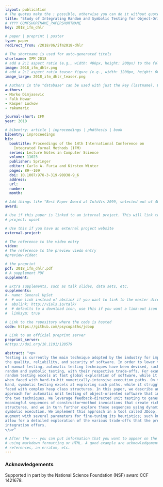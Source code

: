 ```yaml
---
layout: publication
# The quotes make the : possible, otherwise you can do it without quotes
title: "Study of Integrating Random and Symbolic Testing for Object-Oriented Software"
# YYYY_CONFSHORTNAME_PAPERSHORTNAME
key: 2018_ifm_dhlr

# paper | preprint | poster
type: paper
redirect_from: /2018/06/ifm2018-dhlr

# The shortname is used for auto-generated titels
shortname: IFM 2018
# add a 2:1 aspect ratio (e.g., width: 400px, height: 200px) to the folder /assets/images/papers/
image: 2018_ifm_dhlr.png
# add a 2:1 aspect ratio teaser figure (e.g., width: 1200px, height: 600px) to the folder /assets/images/papers/
image_large: 2018_ifm_dhlr_teaser.png

# Authors in the "database" can be used with just the key (lastname). Others can be written properly.
authors:
- Marko Dimjasevic
- Falk Howar
- Kasper Luckow
- rakamaric

journal-short: IFM
year: 2018

# bibentry: article | inproceedings | phdthesis | book
bibentry: inproceedings
bib:
  booktitle: Proceedings of the 14th International Conference on
    Integrated Formal Methods (IFM)
  series: Lecture Notes in Computer Science
  volume: 11023
  publisher: Springer
  editor: Carlo A. Furia and Kirsten Winter
  pages: 89--109
  doi: 10.1007/978-3-319-98938-9_6
  address:
  url:
  number:
  month:

# Add things like "Best Paper Award at InfoVis 2099, selected out of 4000 submissions"
award:

# Use if this paper is linked to an internal project. This will link to the project site
# project: upset

# Use this if you have an external project website
external-project:

# The reference to the video entry
video:
# The reference to the preview viedo entry
#preview-video:

# the preprint
pdf: 2018_ifm_dhlr.pdf
# A supplement PDF
supplement: 

# Extra supplements, such as talk slides, data sets, etc.
supplements:
#- name: General UpSet
#  # use link instead of abslink if you want to link to the master directory
#  abslink: http://vials.io/talk/
#  # defaults to a download icon, use this if you want a link-out icon
#  linksym: true

# Link to the repository where the code is hosted
code: https://github.com/psycopaths/jdoop

# Link to an official preprint server
preprint_server: 
#https://doi.org/10.1101/128579

abstract: "<p>
Testing is currently the main technique adopted by the industry for improving
the quality, reliability, and security of software. In order to lower the cost
of manual testing, automatic testing techniques have been devised, such as
random and symbolic testing, with their respective trade-offs. For example,
random testing excels at fast global exploration of software, while it plateaus
when faced with hard-to-hit numerically-intensive execution paths. On the other
hand, symbolic testing excels at exploring such paths, while it struggles when
faced with complex heap class structures. In this paper, we describe an
approach for automatic unit testing of object-oriented software that integrates
the two techniques. We leverage feedback-directed unit testing to generate
meaningful sequences of constructor+method invocations that create rich heap
structures, and we in turn further explore these sequences using dynamic
symbolic execution. We implement this approach in a tool called JDoop, which we
augment with several parameters for fine-tuning its heuristics; such knobs
allow for a detailed exploration of the various trade-offs that the proposed
integration offers.
</p>"

# After the --- you can put information that you want to appear on the website
# using markdown formatting or HTML. A good example are acknowledgements, extra
# references, an erratum, etc.
---
```

### Acknowledgements

Supported in part by the National Science Foundation (NSF) award CCF 1421678.

